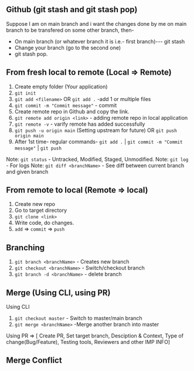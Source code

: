 ## Github (git stash and git stash pop)
Suppose I am on main branch and i want the changes done by me on main branch to be transfered on some other branch, then-
- On main branch (or whatever branch it is i.e.- first branch)--- git stash
- Change your branch (go to the second one)
- git stash pop. 


## From fresh local to remote (Local => Remote) 

1. Create empty folder (Your application)
2. `git init`
3. `git add <filename>` OR `git add .` -add 1 or multiple files
4. `git commit -m "Commit message"`  - commit
5. Create remote repo in Github and copy the link.
6. `git remote add origin <link>` - adding remote repo in local application
7. `git remote -v` - varify remote has added successfully
8. `git push -u origin main` (Setting upstream for future) OR `git push origin main`
9. After 1st time- regular commands- `git add .` | `git commit -m "Commit message"` | `git push`

Note: `git status` - Untracked, Modified, Staged, Unmodified. 
Note: `git log` - For logs
Note: `git diff <branchName>` - See diff between current branch and given branch

## From remote to local (Remote => local)

1. Create new repo
2. Go to target directory
3. `git clone <link>`
4. Write code, do changes.
5. `add` => `commit` => `push`

## Branching
1. `git branch <branchName>` - Creates new branch
2. `git checkout <branchName>` - Switch/checkout branch
3. `git branch -d <branchName>` - delete branch

## Merge (Using CLI, using PR)
Using CLI
1. `git checkout master` - Switch to master/main branch
2. `git merge <branchName>` -Merge another branch into master

Using PR => [ Create PR, Set target branch, Desciption & Context, Type of change(Bug/Feature), Testing tools, Reviewers and other IMP INFO]

## Merge Conflict
    
    
